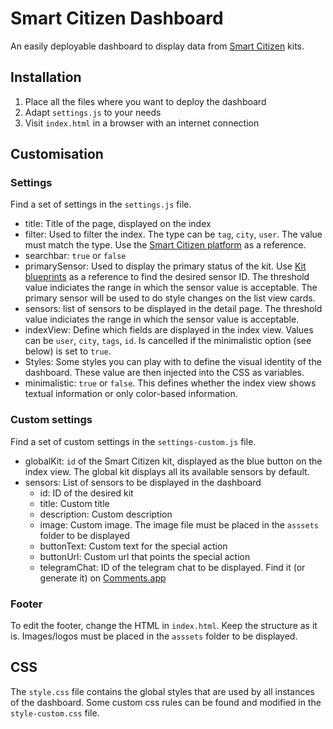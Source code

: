 # Smart Citizen Dashboard

An easily deployable dashboard to display data from [Smart Citizen](https://smartcitizen.me/) kits.

## Installation

1. Place all the files where you want to deploy the dashboard
2. Adapt `settings.js` to your needs
3. Visit `index.html` in a browser with an internet connection

## Customisation

### Settings

Find a set of settings in the `settings.js` file.

- title: Title of the page, displayed on the index
- filter: Used to filter the index. The type can be `tag`, `city`, `user`. The value must match the type. Use the [Smart Citizen platform](https://smartcitizen.me/kits/) as a reference.
- searchbar: `true` or `false`
- primarySensor: Used to display the primary status of the kit. Use [Kit blueprints](https://codepen.io/pral2a/full/WgQBvP) as a reference to find the desired sensor ID. The threshold value indiciates the range in which the sensor value is acceptable. The primary sensor will be used to do style changes on the list view cards.
- sensors: list of sensors to be displayed in the detail page. The threshold value indiciates the range in which the sensor value is acceptable.
- indexView: Define which fields are displayed in the index view. Values can be `user`, `city`, `tags`, `id`. Is cancelled if the minimalistic option (see below) is set to `true`.
- Styles: Some styles you can play with to define the visual identity of the dashboard. These value are then injected into the CSS as variables.
- minimalistic: `true` or `false`. This defines whether the index view shows textual information or only color-based information.

### Custom settings

Find a set of custom settings in the `settings-custom.js` file.

- globalKit: `id` of the Smart Citizen kit, displayed as the blue button on the index view. The global kit displays all its available sensors by default.
- sensors: List of sensors to be displayed in the dashboard
  - id: ID of the desired kit
  - title: Custom title
  - description: Custom description
  - image: Custom image. The image file must be placed in the `asssets` folder to be displayed
  - buttonText: Custom text for the special action
  - buttonUrl: Custom url that points the special action
  - telegramChat: ID of the telegram chat to be displayed. Find it (or generate it) on [Comments.app](https://comments.app/manage)

### Footer

To edit the footer, change the HTML in `index.html`. Keep the structure as it is. Images/logos must be placed in the `asssets` folder to be displayed.

## CSS

The `style.css` file contains the global styles that are used by all instances of the dashboard. Some custom css rules can be found and modified in the `style-custom.css` file.